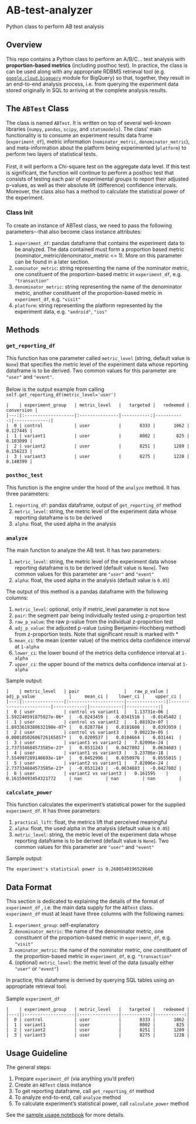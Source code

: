 # AB-test-analyzer
Python class to perform AB test analysis

## Overview
This repo contains a Python class to perform an A/B/C… test analysis with **proportion-based metrics** (including posthoc test). In practice, the class is can be used along with any appropriate RDBMS retrieval tool (e.g. [`google.cloud.bigquery`](https://github.com/googleapis/python-bigquery) module for BigQuery) so that, together, they result in an end-to-end analysis process, i.e. from querying the experiment data stored originally in SQL to arriving at the complete analysis results.

## The `ABTest` Class
The class is named `ABTest`. It is written on top of several well-known libraries (`numpy`, `pandas`, `scipy`, and `statsmodels`). The class' main functionality is to consume an experiment results data frame (`experiment_df`), metric information (`nominator_metric`, `denominator_metric`), and meta-information about the platform being experimented (`platform`) to perform two layers of statistical tests.
<br>
<br>
First, it will perform a Chi-square test on the aggregate data level. If this test is significant, the function will continue to perform a posthoc test that consists of testing each pair of experimental groups to report their adjusted p-values, as well as their absolute lift (difference) confidence intervals. Moreover, the class also has a method to calculate the statistical power of the experiment.

### Class Init
To create an instance of ABTest class, we need to pass the following parameters--that also become class instance attributes:
1. `experiment_df`: pandas dataframe that contains the experiment data to be analyzed. The data contained  must form a proportion based metric (nominator_metric/denominator_metric <= 1). More on this parameter can be found in a later section.
2. `nominator_metric`: string representing the name of the nominator metric, one constituent of the proportion-based metric in `experiment_df`, e.g. `"transaction"`
3. `denominator_metric`: string representing the name of the denominator metric, another constituent of the proportion-based metric in `experiment_df`, e.g. `"visit"`
4. `platform`: string representing the platform represented by the experiment data, e.g. `"android"`, `"ios"`

## Methods
### `get_reporting_df`
This function has one parameter called `metric_level` (string, default value is `None`) that specifies the metric level of the experiment data whose reporting dataframe is to be derived. Two common values for this parameter are `"user"` and `"event"`.
<br>
<br>
Below is the output example from calling `self.get_reporting_df(metric_level='user')`
```
|    | experiment_group   | metric_level   |   targeted |   redeemed |   conversion |
|---:|:-------------------|:---------------|-----------:|-----------:|-------------:|
|  0 | control            | user           |       8333 |       1062 |     0.127445 |
|  1 | variant1           | user           |       8002 |        825 |     0.103099 |
|  2 | variant2           | user           |       8251 |       1289 |     0.156223 |
|  3 | variant3           | user           |       8275 |       1228 |     0.148399 |
```

### `posthoc_test`
This function is the engine under the hood of the `analyze` method. It has three parameters:
1. `reporting_df`: pandas dataframe, output of `get_reporting_df` method
2. `metric_level`: string, the metric level of the experiment data whose reporting dataframe is to be derived
3. `alpha`: float, the used alpha in the analysis

### `analyze`
The main function to analyze the AB test. It has two parameters:
1. `metric_level`: string, the metric level of the experiment data whose reporting dataframe is to be derived (default value is `None`). Two common values for this parameter are `"user"` and `"event"`
2. `alpha`: float, the used alpha in the analysis (default value is `0.05`)

The output of this method is a pandas dataframe with the following columns:
1. `metric_level`: optional, only if metric_level parameter is not `None`
2. `pair`: the segment pair being individually tested using z-proportion test
3. `raw_p_value`:  the raw p-value from the individual z-proportion test
4. `adj_p_value`: the adjusted p-value (using Benjamini-Hochberg method) from z-proportion tests. Note that significant result is marked with *
5. `mean_ci`: the mean (center value) of the metrics delta confidence interval at `1-alpha`
6. `lower_ci`: the lower bound of the metrics delta confidence interval at `1-alpha`
7. `upper_ci`: the upper bound of the metrics delta confidence interval at `1-alpha`

Sample output:
```
|    | metric_level   | pair                 |   raw_p_value | adj_p_value             |     mean_ci |    lower_ci |    upper_ci |
|---:|:---------------|:---------------------|--------------:|:------------------------|------------:|------------:|------------:|
|  0 | user           | control vs variant1  |   1.13731e-06 | 1.592240591875927e-06*  |  -0.0243459 |  -0.0341516 |  -0.0145402 |
|  1 | user           | control vs variant2  |   1.08192e-07 | 1.8933619380632198e-07* |   0.0287784 |   0.0181608 |   0.0393959 |
|  2 | user           | control vs variant3  |   9.00223e-05 | 0.00010502606726165857* |   0.0209537 |   0.0104664 |   0.031441  |
|  3 | user           | variant1 vs variant2 |   7.82096e-24 | 2.737334684573585e-23*  |   0.0531243 |   0.0427802 |   0.0634683 |
|  4 | user           | variant1 vs variant3 |   3.23786e-18 | 7.554997289146693e-18*  |   0.0452996 |   0.0350976 |   0.0555015 |
|  5 | user           | variant2 vs variant1 |   7.82096e-24 | 2.737334684573585e-23*  |  -0.0531243 |  -0.0634683 |  -0.0427802 |
|  6 | user           | variant2 vs variant3 |   0.161595    | 0.16159493454321772     | nan         | nan         | nan         |
```

### `calculate_power`
This function calculates the experiment’s statistical power for the supplied `experiment_df`. It has three parameters:
1. `practical_lift`: float, the metrics lift that perceived meaningful
2. `alpha`: float, the used alpha in the analysis (default value is `0.05`)
3. `metric_level`: string, the metric level of the experiment data whose reporting dataframe is to be derived (default value is `None`). Two common values for this parameter are `"user"` and `"event"`

Sample output:
```
The experiment's statistical power is 0.2680540196528648
```

## Data Format
This section is dedicated to explaining the details of the format of `experiment_df` , i.e. the main data supply for the `ABTest` class.
<br>
`experiment_df` must at least have three columns with the following names:
1. `experiment_group`: self-explanatory
2. `denominator_metric`: the name of the denominator metric, one constituent of the proportion-based metric in `experiment_df`, e.g. `"visit"` 
3. `nominator_metric`: the name of the nominator metric, one constituent of the proportion-based metric in `experiment_df`, e.g. `"transaction"`
4. (optional) `metric_level`: the metric level of the data (usually either `"user"` or `"event"`)

In practice, this dataframe is derived by querying SQL tables using an appropriate retrieval tool.  
<br>
Sample `experiment_df`
```
|    | experiment_group   | metric_level   |   targeted |   redeemed |
|---:|:-------------------|:---------------|-----------:|-----------:|
|  0 | control            | user           |       8333 |       1062 |
|  1 | variant1           | user           |       8002 |        825 |
|  2 | variant2           | user           |       8251 |       1289 |
|  3 | variant3           | user           |       8275 |       1228 |
```

## Usage Guideline
The general steps:
1. Prepare `experiment_df` (via anything you’d prefer)
2. Create an `ABTest` class instance
3. To get reporting dataframe, call `get_reporting_df` method
4. To analyze end-to-end, call `analyze` method
5. To calculate experiment’s statistical power, call `calculate_power` method

See the [sample usage notebook](https://github.com/pararawendy/AB-test-analyzer/blob/main/sample_usage.ipynb) for more details.

